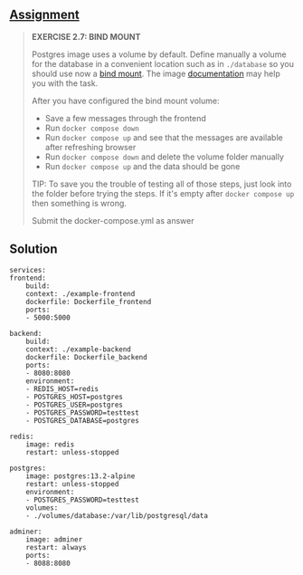 ## [Assignment](https://courses.mooc.fi/org/uh-cs/courses/devops-with-docker/chapter-3/volumes-in-action#6c983c9a-4ee7-4c22-8ef3-fc354e20b687)

> **EXERCISE 2.7: BIND MOUNT**
> 
> Postgres image uses a volume by default. Define manually a volume for the database in a convenient location such as in `./database` so you should use now a [bind mount](https://docs.docker.com/engine/storage/bind-mounts/). The image [documentation](https://github.com/docker-library/docs/blob/master/postgres/README.md#where-to-store-data) may help you with the task.
> 
> After you have configured the bind mount volume:
> 
> - Save a few messages through the frontend
> - Run `docker compose down`
> - Run `docker compose up` and see that the messages are available after refreshing browser
> - Run `docker compose down` and delete the volume folder manually
> - Run `docker compose up` and the data should be gone
>
> TIP: To save you the trouble of testing all of those steps, just look into the folder before trying the steps. If it's empty after `docker compose up` then something is wrong.
> 
> Submit the docker-compose.yml as answer


## Solution


    services:
    frontend:
        build: 
        context: ./example-frontend
        dockerfile: Dockerfile_frontend
        ports:
        - 5000:5000

    backend:
        build: 
        context: ./example-backend
        dockerfile: Dockerfile_backend
        ports:
        - 8080:8080
        environment:
        - REDIS_HOST=redis
        - POSTGRES_HOST=postgres
        - POSTGRES_USER=postgres
        - POSTGRES_PASSWORD=testtest
        - POSTGRES_DATABASE=postgres

    redis:
        image: redis
        restart: unless-stopped

    postgres:
        image: postgres:13.2-alpine
        restart: unless-stopped
        environment:
        - POSTGRES_PASSWORD=testtest
        volumes:
        - ./volumes/database:/var/lib/postgresql/data

    adminer:
        image: adminer
        restart: always
        ports:
        - 8088:8080